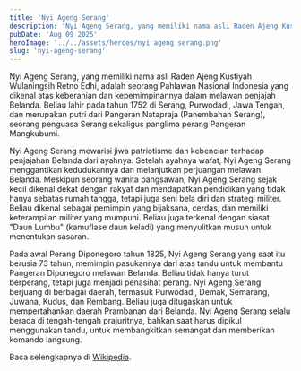 ```yaml
---
title: 'Nyi Ageng Serang'
description: 'Nyi Ageng Serang, yang memiliki nama asli Raden Ajeng Kustiyah Wulaningsih Retno Edhi, adalah seorang Pahlawan Nasional Indonesia yang dikenal atas keberanian dan kepemimpinannya dalam melawan penjajah Belanda.'
pubDate: 'Aug 09 2025'
heroImage: '../../assets/heroes/nyi ageng serang.png'
slug: 'nyi-ageng-serang'
---
```


Nyi Ageng Serang, yang memiliki nama asli Raden Ajeng Kustiyah Wulaningsih Retno Edhi, adalah seorang Pahlawan Nasional Indonesia yang dikenal atas keberanian dan kepemimpinannya dalam melawan penjajah Belanda. Beliau lahir pada tahun 1752 di Serang, Purwodadi, Jawa Tengah, dan merupakan putri dari Pangeran Natapraja (Panembahan Serang), seorang penguasa Serang sekaligus panglima perang Pangeran Mangkubumi.

Nyi Ageng Serang mewarisi jiwa patriotisme dan kebencian terhadap penjajahan Belanda dari ayahnya. Setelah ayahnya wafat, Nyi Ageng Serang menggantikan kedudukannya dan melanjutkan perjuangan melawan Belanda. Meskipun seorang wanita bangsawan, Nyi Ageng Serang sejak kecil dikenal dekat dengan rakyat dan mendapatkan pendidikan yang tidak hanya sebatas rumah tangga, tetapi juga seni bela diri dan strategi militer. Beliau dikenal sebagai pemimpin yang bijaksana, cerdas, dan memiliki keterampilan militer yang mumpuni. Beliau juga terkenal dengan siasat "Daun Lumbu" (kamuflase daun keladi) yang menyulitkan musuh untuk menentukan sasaran.

Pada awal Perang Diponegoro tahun 1825, Nyi Ageng Serang yang saat itu berusia 73 tahun, memimpin pasukannya dari atas tandu untuk membantu Pangeran Diponegoro melawan Belanda. Beliau tidak hanya turut berperang, tetapi juga menjadi penasihat perang. Nyi Ageng Serang berjuang di berbagai daerah, termasuk Purwodadi, Demak, Semarang, Juwana, Kudus, dan Rembang. Beliau juga ditugaskan untuk mempertahankan daerah Prambanan dari Belanda. Nyi Ageng Serang selalu berada di tengah-tengah prajuritnya, bahkan saat harus dipikul menggunakan tandu, untuk membangkitkan semangat dan memberikan komando langsung.

Baca selengkapnya di [Wikipedia](https://id.wikipedia.org/wiki/Nyi_Ageng_Serang).
